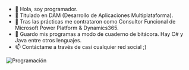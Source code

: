 - 👋 Hola, soy programador.
- 👀 Titulado en DAM (Desarrollo de Aplicaciones Multiplataforma).
- 🌱 Tras las prácticas me contrataron como Consultor Funcional de Microsoft Power Platform & Dynamics365.
- 💞️ Guardo mis programas a modo de cuaderno de bitácora. Hay C# y Java entre otros lenguajes.
- 📫 Contáctame a través de casi cualquier red social ;)

![Programación](https://cdn.pixabay.com/animation/2023/05/11/22/39/22-39-48-976_512.gif)
